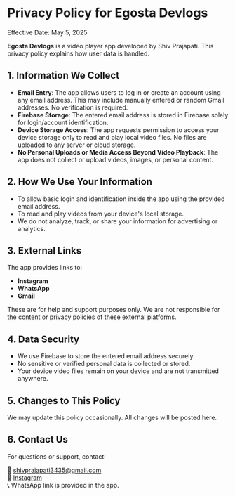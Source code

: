 # Privacy Policy for Egosta Devlogs

Effective Date: May 5, 2025

**Egosta Devlogs** is a video player app developed by Shiv Prajapati. This privacy policy explains how user data is handled.

## 1. Information We Collect

- **Email Entry**: The app allows users to log in or create an account using any email address. This may include manually entered or random Gmail addresses. No verification is required.
- **Firebase Storage**: The entered email address is stored in Firebase solely for login/account identification.
- **Device Storage Access**: The app requests permission to access your device storage only to read and play local video files. No files are uploaded to any server or cloud storage.
- **No Personal Uploads or Media Access Beyond Video Playback**: The app does not collect or upload videos, images, or personal content.

## 2. How We Use Your Information

- To allow basic login and identification inside the app using the provided email address.
- To read and play videos from your device's local storage.
- We do not analyze, track, or share your information for advertising or analytics.

## 3. External Links

The app provides links to:
- **Instagram**
- **WhatsApp**
- **Gmail**

These are for help and support purposes only. We are not responsible for the content or privacy policies of these external platforms.

## 4. Data Security

- We use Firebase to store the entered email address securely.
- No sensitive or verified personal data is collected or stored.
- Your device video files remain on your device and are not transmitted anywhere.

## 5. Changes to This Policy

We may update this policy occasionally. All changes will be posted here.

## 6. Contact Us

For questions or support, contact:

📧 shivprajapati3435@gmail.com  
📱 [Instagram](https://www.instagram.com/egosta.devlogs)  
📞 WhatsApp link is provided in the app.
